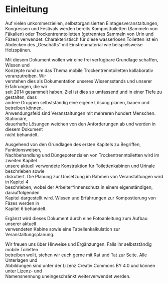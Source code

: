 # Einleitung

Auf vielen unkommerziellen, selbstorganisierten Eintagesveranstaltungen, Kongressen und Festivals werden bereits Komposttoiletten \(Sammeln von Fäkalien\) oder Trockentrenntoiletten \(getrenntes Sammeln von Urin und Fäzes\) verwendet. Charakteristisch für diese wasserlosen Toiletten ist ein Abdecken des „Geschäfts“ mit Einstreumaterial wie beispielsweise Holzspänen.

Mit diesem Dokument wollen wir eine frei verfügbare Grundlage schaffen, Wissen und  
 Konzepte rund um das Thema mobile Trockentrenntoiletten kollaborativ voranzutreiben. Wir  
 verstehen dies als Dokumentation unseres Wissensstands und unserer Erfahrungen, die wir  
 seit 2014 gesammelt haben. Ziel ist dies so umfassend und in einer Tiefe zu gestalten, dass  
 andere Gruppen selbstständig eine eigene Lösung planen, bauen und betreiben können.  
 Anwendungsfeld sind Veranstaltungen mit mehreren hundert Menschen. Stationäre,  
 dauerhafte Lösungen weichen von den Anforderungen ab und werden in diesem Dokument  
 nicht behandelt.

Ausgehend von den Grundlagen des ersten Kapitels zu Begriffen, Funktionsweisen,  
 Nachbehandlung und Düngepotenzialen von Trockentrenntoiletten wird im zweiten Kapitel  
 unsere aktuell verwendete Konstruktion für Toilettenkabinen und Urinale beschrieben sowie  
 diskutiert. Die Planung zur Umsetzung im Rahmen von Veranstaltungen wird in Kapitel 4  
 beschrieben, wobei der Arbeiter\*innenschutz in einem eigenständigen, darauffolgenden  
 Kapitel dargestellt wird. Wissen und Erfahrungen zur Kompostierung von Fäzes werden in  
 Kapitel 6 behandelt.

Ergänzt wird dieses Dokument durch eine Fotoanleitung zum Aufbau unserer aktuell  
 verwendeten Kabine sowie eine Tabellenkalkulation zur Veranstaltungsplanung.

Wir freuen uns über Hinweise und Ergänzungen. Falls ihr selbstständig mobile Toiletten  
 betreiben wollt, stehen wir euch gerne mit Rat und Tat zur Seite. Alle Unterlagen und  
 Abbildungen sind unter der Lizenz Creativ Commons BY 4.0 und können unter Lizenz- und  
 Namensnennung uneingeschränkt weiterverwendet werden.

